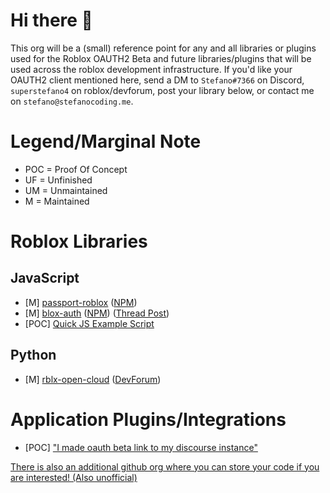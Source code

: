 # Hi there 👋

This org will be a (small) reference point for any and all libraries or plugins used for the Roblox OAUTH2 Beta and future libraries/plugins that will be used across the roblox development infrastructure. If you'd like your OAUTH2 client mentioned here, send a DM to `Stefano#7366` on Discord, `superstefano4` on roblox/devforum, post your library below, or contact me on `stefano@stefanocoding.me`.
# Legend/Marginal Note

* POC = Proof Of Concept
* UF = Unfinished
* UM = Unmaintained
* M = Maintained

# Roblox Libraries

## JavaScript

* [M] [passport-roblox](https://github.com/tovyblox/passport-roblox) ([NPM](https://www.npmjs.com/package/passport-roblox))
* [M] [blox-auth](https://github.com/BloxTeams/blox-auth) ([NPM](https://github.com/BloxTeams/blox-auth)) ([Thread Post](https://devforum.roblox.com/t/mega-thread-oauth-librariescreations-unofficial/2061022/2?u=superstefano4))
* [POC] [Quick JS Example Script](https://devforum.roblox.com/t/mega-thread-oauth-librariescreations-unofficial/2061022/4?u=superstefano4)

## Python
 - [M] [rblx-open-cloud](https://github.com/TreeBen77/rblx-open-cloud/tree/oauth2#oauth2-beta-api-info) ([DevForum](https://devforum.roblox.com/t/rblx-open-cloud-roblox-open-cloud-wrapper-for-python/1991959))

# Application Plugins/Integrations

* [POC] ["I made oauth beta link to my discourse instance"](https://devforum.roblox.com/t/i-made-oauth-beta-link-to-my-discourse-instance/1946128)

[There is also an additional github org where you can store your code if you are interested! (Also unofficial)](https://github.com/RoAuth)
